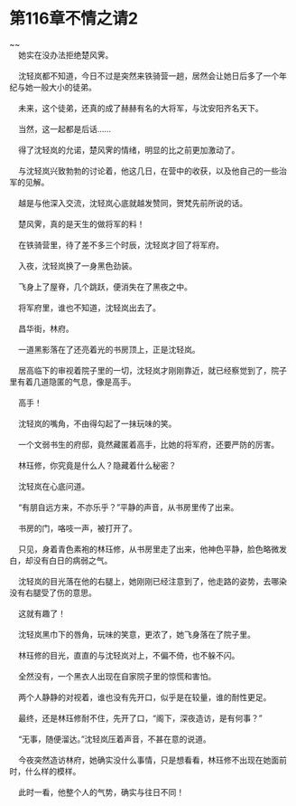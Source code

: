 # 第116章不情之请2
~~<br>&nbsp;&nbsp;&nbsp;&nbsp;她实在没办法拒绝楚风霁。<br><br>&nbsp;&nbsp;&nbsp;&nbsp;沈轻岚都不知道，今日不过是突然来铁骑营一趟，居然会让她日后多了一个年纪与她一般大小的徒弟。<br><br>&nbsp;&nbsp;&nbsp;&nbsp;未来，这个徒弟，还真的成了赫赫有名的大将军，与沈安阳齐名天下。<br><br>&nbsp;&nbsp;&nbsp;&nbsp;当然，这一起都是后话……<br><br>&nbsp;&nbsp;&nbsp;&nbsp;得了沈轻岚的允诺，楚风霁的情绪，明显的比之前更加激动了。<br><br>&nbsp;&nbsp;&nbsp;&nbsp;与沈轻岚兴致勃勃的讨论着，他这几日，在营中的收获，以及他自己的一些治军的见解。<br><br>&nbsp;&nbsp;&nbsp;&nbsp;越是与他深入交流，沈轻岚心底就越发赞同，贺梵先前所说的话。<br><br>&nbsp;&nbsp;&nbsp;&nbsp;楚风霁，真的是天生的做将军的料！<br><br>&nbsp;&nbsp;&nbsp;&nbsp;在铁骑营里，待了差不多三个时辰，沈轻岚才回了将军府。<br><br>&nbsp;&nbsp;&nbsp;&nbsp;入夜，沈轻岚换了一身黑色劲装。<br><br>&nbsp;&nbsp;&nbsp;&nbsp;飞身上了屋脊，几个跳跃，便消失在了黑夜之中。<br><br>&nbsp;&nbsp;&nbsp;&nbsp;将军府里，谁也不知道，沈轻岚出去了。<br><br>&nbsp;&nbsp;&nbsp;&nbsp;昌华街，林府。<br><br>&nbsp;&nbsp;&nbsp;&nbsp;一道黑影落在了还亮着光的书房顶上，正是沈轻岚。<br><br>&nbsp;&nbsp;&nbsp;&nbsp;居高临下的审视着院子里的一切，沈轻岚才刚刚靠近，就已经察觉到了，院子里有着几道隐匿的气息，像是高手。<br><br>&nbsp;&nbsp;&nbsp;&nbsp;高手！<br><br>&nbsp;&nbsp;&nbsp;&nbsp;沈轻岚的嘴角，不由得勾起了一抹玩味的笑。<br><br>&nbsp;&nbsp;&nbsp;&nbsp;一个文弱书生的府邸，竟然藏匿着高手，比她的将军府，还要严防的厉害。<br><br>&nbsp;&nbsp;&nbsp;&nbsp;林珏修，你究竟是什么人？隐藏着什么秘密？<br><br>&nbsp;&nbsp;&nbsp;&nbsp;沈轻岚在心底问道。<br><br>&nbsp;&nbsp;&nbsp;&nbsp;“有朋自远方来，不亦乐乎？”平静的声音，从书房里传了出来。<br><br>&nbsp;&nbsp;&nbsp;&nbsp;书房的门，咯吱一声，被打开了。<br><br>&nbsp;&nbsp;&nbsp;&nbsp;只见，身着青色素袍的林珏修，从书房里走了出来，他神色平静，脸色略微发白，却没有白日的病弱之气。<br><br>&nbsp;&nbsp;&nbsp;&nbsp;沈轻岚的目光落在他的右腿上，她刚刚已经注意到了，他走路的姿势，去哪染没有右腿受了伤的意思。<br><br>&nbsp;&nbsp;&nbsp;&nbsp;这就有趣了！<br><br>&nbsp;&nbsp;&nbsp;&nbsp;沈轻岚黑巾下的唇角，玩味的笑意，更浓了，她飞身落在了院子里。<br><br>&nbsp;&nbsp;&nbsp;&nbsp;林珏修的目光，直直的与沈轻岚对上，不偏不倚，也不躲不闪。<br><br>&nbsp;&nbsp;&nbsp;&nbsp;全然没有，一个黑衣人出现在自家院子里的惊慌和害怕。<br><br>&nbsp;&nbsp;&nbsp;&nbsp;两个人静静的对视着，谁也没有先开口，似乎是在较量，谁的耐性更足。<br><br>&nbsp;&nbsp;&nbsp;&nbsp;最终，还是林珏修耐不住，先开了口，“阁下，深夜造访，是有何事？”<br><br>&nbsp;&nbsp;&nbsp;&nbsp;“无事，随便溜达。”沈轻岚压着声音，不甚在意的说道。<br><br>&nbsp;&nbsp;&nbsp;&nbsp;今夜突然造访林府，她确实没什么事情，只是想看看，林珏修不出现在她面前时，什么样的模样。<br><br>&nbsp;&nbsp;&nbsp;&nbsp;此时一看，他整个人的气势，确实与往日不同！<br><br>
                    

<script>_fwqdsqadxfw()</script>
<div><script>_dfwf1dw();</script></div>
<div><script>_dfwf1agdw();</script></div>
                